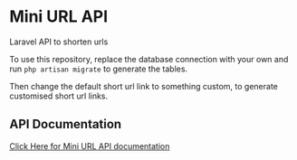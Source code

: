 # Mini URL API

Laravel API to shorten urls

To use this repository, replace the database connection with your own and run `php artisan migrate` to generate the tables.

Then change the default short url link to something custom, to generate customised short url links.
 
## API Documentation
[Click Here for Mini URL API documentation](https://documenter.getpostman.com/view/7035714/TzXukJXB)

